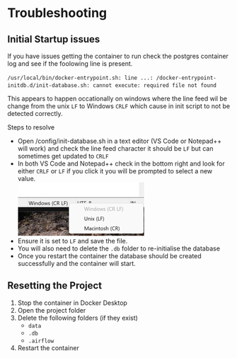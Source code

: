 # Troubleshooting

## Initial Startup issues
If you have issues getting the container to run check the postgres container log and see if the foolowing line is present.

``/usr/local/bin/docker-entrypoint.sh: line ...: /docker-entrypoint-initdb.d/init-database.sh: cannot execute: required file not found``

This appears to happen occationally on windows where the line feed wil be change from the unix ``LF`` to Windows ``CRLF`` which cause in init script to not be detected correctly.

Steps to resolve
- Open /config/init-database.sh in a text editor (VS Code or Notepad++ will work) and check the line feed character it should be ``LF`` but can sometimes get updated to ``CRLF``
- In both VS Code and Notepad++ check in the bottom right and look for either ``CRLF`` or ``LF`` if you click it you will be prompted to select a new value.  
![notpad++](/docs/img/line-feed-issue.png)
- Ensure it is set to ``LF`` and save the file.
- You will also need to delete the ``.db`` folder to re-initialise the database
- Once you restart the container the database should be created successfully and the container will start.


## Resetting the Project

1. Stop the container in Docker Desktop
2. Open the project folder
3. Delete the following folders (if they exist)
   - ``data``
   - ``.db``
   - ``.airflow``
4. Restart the container
